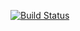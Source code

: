 [![Build Status](https://codeship.com/projects/ccb87e20-2e1b-0134-cff5-56aade007c2e/status?branch=master)](https://codeship.com/projects/163649)
